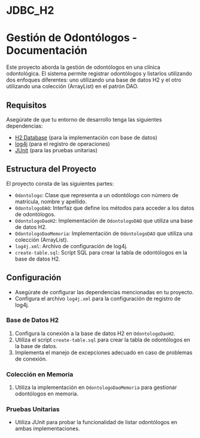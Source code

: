 # JDBC_H2
# Gestión de Odontólogos - Documentación

Este proyecto aborda la gestión de odontólogos en una clínica odontológica. El sistema permite registrar odontólogos y listarlos utilizando dos enfoques diferentes: uno utilizando una base de datos H2 y el otro utilizando una colección (ArrayList) en el patrón DAO.

## Requisitos

Asegúrate de que tu entorno de desarrollo tenga las siguientes dependencias:

- [H2 Database](https://www.h2database.com/html/main.html) (para la implementación con base de datos)
- [log4j](https://logging.apache.org/log4j/2.x/) (para el registro de operaciones)
- [JUnit](https://junit.org/junit5/) (para las pruebas unitarias)

## Estructura del Proyecto

El proyecto consta de las siguientes partes:

- `Odontologo`: Clase que representa a un odontólogo con número de matrícula, nombre y apellido.
- `OdontologoDAO`: Interfaz que define los métodos para acceder a los datos de odontólogos.
- `OdontologoDaoH2`: Implementación de `OdontologoDAO` que utiliza una base de datos H2.
- `OdontologoDaoMemoria`: Implementación de `OdontologoDAO` que utiliza una colección (ArrayList).
- `log4j.xml`: Archivo de configuración de log4j.
- `create-table.sql`: Script SQL para crear la tabla de odontólogos en la base de datos H2.

## Configuración

- Asegúrate de configurar las dependencias mencionadas en tu proyecto.
- Configura el archivo `log4j.xml` para la configuración de registro de log4j.

### Base de Datos H2

1. Configura la conexión a la base de datos H2 en `OdontologoDaoH2`.
2. Utiliza el script `create-table.sql` para crear la tabla de odontólogos en la base de datos.
3. Implementa el manejo de excepciones adecuado en caso de problemas de conexión.

### Colección en Memoria

1. Utiliza la implementación en `OdontologoDaoMemoria` para gestionar odontólogos en memoria.

### Pruebas Unitarias

- Utiliza JUnit para probar la funcionalidad de listar odontólogos en ambas implementaciones.
